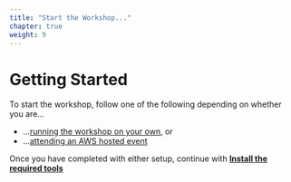 ```yaml
---
title: "Start the Workshop..."
chapter: true
weight: 9
---
```


# Getting Started
To start the workshop, follow one of the following depending on whether you are...

* ...[running the workshop on your own](self_paced.html), or
* ...[attending an AWS hosted event](aws_event.html)

Once you have completed with either setup, continue with [**Install the required tools**](/6_prerequisites/gettingstarted.html)
